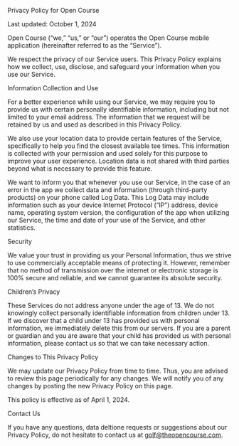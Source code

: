 
Privacy Policy for Open Course

Last updated: October 1, 2024

Open Course (“we,” “us,” or “our”) operates the Open Course mobile application (hereinafter referred to as the “Service”).

We respect the privacy of our Service users. This Privacy Policy explains how we collect, use, disclose, and safeguard your information when you use our Service.

Information Collection and Use

For a better experience while using our Service, we may require you to provide us with certain personally identifiable information, including but not limited to your email address. The information that we request will be retained by us and used as described in this Privacy Policy.

We also use your location data to provide certain features of the Service, specifically to help you find the closest available tee times. This information is collected with your permission and used solely for this purpose to improve your user experience. Location data is not shared with third parties beyond what is necessary to provide this feature.

We want to inform you that whenever you use our Service, in the case of an error in the app we collect data and information (through third-party products) on your phone called Log Data. This Log Data may include information such as your device Internet Protocol (“IP”) address, device name, operating system version, the configuration of the app when utilizing our Service, the time and date of your use of the Service, and other statistics.

Security

We value your trust in providing us your Personal Information, thus we strive to use commercially acceptable means of protecting it. However, remember that no method of transmission over the internet or electronic storage is 100% secure and reliable, and we cannot guarantee its absolute security.

Children’s Privacy

These Services do not address anyone under the age of 13. We do not knowingly collect personally identifiable information from children under 13. If we discover that a child under 13 has provided us with personal information, we immediately delete this from our servers. If you are a parent or guardian and you are aware that your child has provided us with personal information, please contact us so that we can take necessary action.

Changes to This Privacy Policy

We may update our Privacy Policy from time to time. Thus, you are advised to review this page periodically for any changes. We will notify you of any changes by posting the new Privacy Policy on this page.

This policy is effective as of April 1, 2024.

Contact Us

If you have any questions, data deltione requests or suggestions about our Privacy Policy, do not hesitate to contact us at golf@theopencourse.com.
